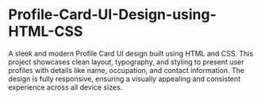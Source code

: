 # Profile-Card-UI-Design-using-HTML-CSS
A sleek and modern Profile Card UI design built using HTML and CSS. This project showcases clean layout, typography, and styling to present user profiles with details like name, occupation, and contact information. The design is fully responsive, ensuring a visually appealing and consistent experience across all device sizes.

